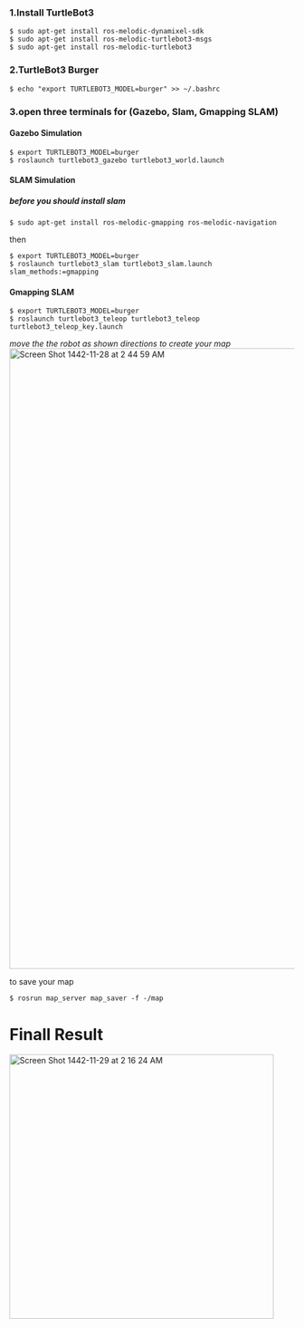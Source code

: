 ### 1.Install TurtleBot3
```
$ sudo apt-get install ros-melodic-dynamixel-sdk
$ sudo apt-get install ros-melodic-turtlebot3-msgs
$ sudo apt-get install ros-melodic-turtlebot3
```

### 2.TurtleBot3 Burger
```
$ echo "export TURTLEBOT3_MODEL=burger" >> ~/.bashrc
```

### 3.open three terminals for (Gazebo, Slam, Gmapping SLAM)

#### Gazebo Simulation
```
$ export TURTLEBOT3_MODEL=burger
$ roslaunch turtlebot3_gazebo turtlebot3_world.launch
```


#### SLAM Simulation
##### before you should install slam 

```
$ sudo apt-get install ros-melodic-gmapping ros-melodic-navigation
```
then 
```
$ export TURTLEBOT3_MODEL=burger
$ roslaunch turtlebot3_slam turtlebot3_slam.launch slam_methods:=gmapping
```

#### Gmapping SLAM
```
$ export TURTLEBOT3_MODEL=burger 
$ roslaunch turtlebot3_teleop turtlebot3_teleop turtlebot3_teleop_key.launch 
```
*move the the robot as shown directions to create your map* 
<img width="1096" alt="Screen Shot 1442-11-28 at 2 44 59 AM" src="https://user-images.githubusercontent.com/74243095/125001421-43daf180-e05b-11eb-93b6-ff9ddf327e9d.png">



to save your map 

```
$ rosrun map_server map_saver -f -/map

```
# Finall Result 

<img width="467" alt="Screen Shot 1442-11-29 at 2 16 24 AM" src="https://user-images.githubusercontent.com/74243095/125001608-b8ae2b80-e05b-11eb-9f5a-2dd14b96e810.png">





